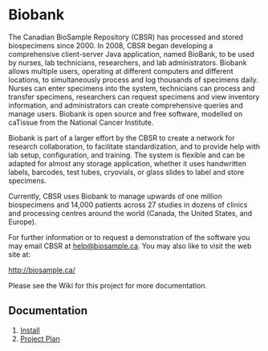 # Biobank

The Canadian BioSample Repository (CBSR) has processed and stored biospecimens since 2000. In 2008, CBSR began
developing a comprehensive client-server Java application, named BioBank, to be used by nurses, lab
technicians, researchers, and lab administrators. Biobank allows multiple users, operating at different
computers and different locations, to simultaneously process and log thousands of specimens daily. Nurses can
enter specimens into the system, technicians can process and transfer specimens, researchers can request
specimens and view inventory information, and administrators can create comprehensive queries and manage
users. Biobank is open source and free software, modelled on caTissue from the National Cancer Institute.

Biobank is part of a larger effort by the CBSR to create a network for research collaboration, to facilitate
standardization, and to provide help with lab setup, configuration, and training. The system is flexible and
can be adapted for almost any storage application, whether it uses handwritten labels, barcodes, test tubes,
cryovials, or glass slides to label and store specimens.

Currently, CBSR uses Biobank to manage upwards of one million biospecimens and 14,000 patients across 27 studies
in dozens of clinics and processing centres around the world (Canada, the United States, and Europe).

For further information or to request a demonstration of the software you may email CBSR at help@biosample.ca.
You may also like to visit the web site at:

http://biosample.ca/

Please see the Wiki for this project for more documentation.

## Documentation

1. [Install](documents/install.md)
1. [Project Plan](documents/project-plan/project-plan.md)
